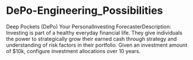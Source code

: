 # DePo-Engineering_Possibilities
Deep Pockets (DePo) Your PersonalInvesting ForecasterDescription: Investing is part of a healthy everyday financial life. They give individuals the power to strategically grow their earned cash through strategy and understanding of risk factors in their portfolio.  Given an investment amount of $10k, configure investment allocations over 10 years.
